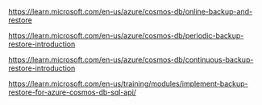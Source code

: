 https://learn.microsoft.com/en-us/azure/cosmos-db/online-backup-and-restore

https://learn.microsoft.com/en-us/azure/cosmos-db/periodic-backup-restore-introduction

https://learn.microsoft.com/en-us/azure/cosmos-db/continuous-backup-restore-introduction

https://learn.microsoft.com/en-us/training/modules/implement-backup-restore-for-azure-cosmos-db-sql-api/
